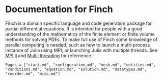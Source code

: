 # Documentation for Finch

Finch is a domain specific language and code generation package for 
partial differential equations. It is intended for people with a good 
understanding of the mathematics of the finite element or finite volume 
methods for solving PDEs. To make full use of Finch some knowledge of 
parallel computing is needed, such as how to launch a multi-process 
instance of Julia using MPI, or launching Julia with multiple threads. 
See [MPI.jl](https://juliaparallel.org/MPI.jl/stable/) and 
[Multi-threading](https://docs.julialang.org/en/v1/base/multi-threading/) 
for refernence.

```@contents
Pages = ["start.md", "configuration.md", "mesh.md", "entities.md", "conditions.md", "equation.md", "solution.md", "datatypes.md", "reorder.md", "misc.md"]
```
